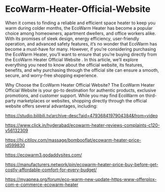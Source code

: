 # EcoWarm-Heater-Official-Website

When it comes to finding a reliable and efficient space heater to keep you warm during colder months, the EcoWarm Heater has become a popular choice among homeowners, apartment dwellers, and office workers alike. With its promises of sleek design, energy efficiency, user-friendly operation, and advanced safety features, it’s no wonder that EcoWarm has become a must-have for many.
However, if you’re considering purchasing the EcoWarm Heater, you’ll want to ensure that you’re buying directly from the EcoWarm Heater Official Website . In this article, we’ll explore everything you need to know about the official website, its features, benefits, and why purchasing through the official site can ensure a smooth, secure, and worry-free shopping experience.

Why Choose the EcoWarm Heater Official Website?
The EcoWarm Heater Official Website  is your go-to destination for authentic products, exclusive promotions, and customer support. While you may find EcoWarm on third-party marketplaces or websites, shopping directly through the official website offers several advantages, including:

https://studio.bilibili.tv/archive-desc?aid=4793684197904384&from=video

https://www.click.in/hyderabad/ecowarm-heater-reviews-complaints-c120-v56132309

https://hi.citilov.com/massage/bombooflat/ecowarm-heater-price-id599830

https://ecowarm3.godaddysites.com/

https://manufacturers.network/pin/ecowarm-heater-price-buy-before-get-costly-affordable-comfort-for-every-budget/

https://myapnea.org/forum/eco-warm-new-update-https-www-offerplox-com-e-commerce-ecowarm-heater
